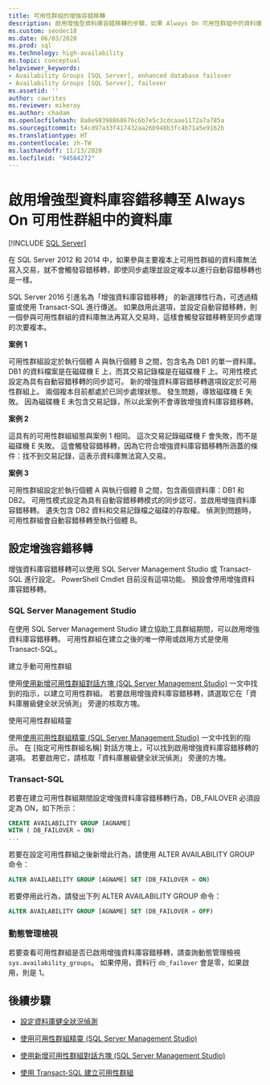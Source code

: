 ```yaml
---
title: 可用性群組的增強容錯移轉
description: 啟用增強型資料庫容錯移轉的步驟，如果 Always On 可用性群組中的資料庫無法再寫入交易，則這會觸發容錯移轉。
ms.custom: seodec18
ms.date: 06/03/2020
ms.prod: sql
ms.technology: high-availability
ms.topic: conceptual
helpviewer_keywords:
- Availability Groups [SQL Server], enhanced database failover
- Availability Groups [SQL Server], failover
ms.assetid: ''
author: cawrites
ms.reviewer: mikeray
ms.author: chadam
ms.openlocfilehash: 8a0e98398868676c6b7e5c3cdcaae1172a7a785a
ms.sourcegitcommit: 54cd97a33f417432aa26b948b3fc4b71a5e9162b
ms.translationtype: HT
ms.contentlocale: zh-TW
ms.lasthandoff: 11/13/2020
ms.locfileid: "94584272"
---
```

# <a name="enable-enhanced-database-failover-to-a-database-in-an-always-on-availability-group"></a>啟用增強型資料庫容錯移轉至 Always On 可用性群組中的資料庫
[!INCLUDE [SQL Server](../../../includes/applies-to-version/sqlserver.md)]

在 SQL Server 2012 和 2014 中，如果參與主要複本上可用性群組的資料庫無法寫入交易，就不會觸發容錯移轉，即使同步處理並設定複本以進行自動容錯移轉也是一樣。

SQL Server 2016 引進名為「增強資料庫容錯移轉」  的新選擇性行為，可透過精靈或使用 Transact-SQL 進行傳送。 如果啟用此選項，並設定自動容錯移轉，則一個參與可用性群組的資料庫無法再寫入交易時，這樣會觸發容錯移轉至同步處理的次要複本。

**案例 1**

可用性群組設定於執行個體 A 與執行個體 B 之間，包含名為 DB1 的單一資料庫。 DB1 的資料檔案是在磁碟機 E 上，而其交易記錄檔是在磁碟機 F 上。可用性模式設定為具有自動容錯移轉的同步認可。 新的增強資料庫容錯移轉選項設定於可用性群組上。 兩個複本目前都處於已同步處理狀態。 發生問題，導致磁碟機 E 失敗。 因為磁碟機 E 未包含交易記錄，所以此案例不會導致增強資料庫容錯移轉。  

**案例 2**

這具有的可用性群組組態與案例 1 相同。 這次交易記錄磁碟機 F 會失敗，而不是磁碟機 E 失敗。 這會觸發容錯移轉，因為它符合增強資料庫容錯移轉所涵蓋的條件：找不到交易記錄，這表示資料庫無法寫入交易。

**案例 3**

可用性群組設定於執行個體 A 與執行個體 B 之間，包含兩個資料庫：DB1 和 DB2。 可用性模式設定為具有自動容錯移轉模式的同步認可，並啟用增強資料庫容錯移轉。 遺失包含 DB2 資料和交易記錄檔之磁碟的存取權。 偵測到問題時，可用性群組會自動容錯移轉至執行個體 B。

## <a name="configure-enhanced-failover"></a>設定增強容錯移轉

增強資料庫容錯移轉可以使用 SQL Server Management Studio 或 Transact-SQL 進行設定。 PowerShell Cmdlet 目前沒有這項功能。 預設會停用增強資料庫容錯移轉。

### <a name="sql-server-management-studio"></a>SQL Server Management Studio

在使用 SQL Server Management Studio 建立協助工具群組期間，可以啟用增強資料庫容錯移轉。 可用性群組在建立之後的唯一停用或啟用方式是使用 Transact-SQL。

建立手動可用性群組 

使用[使用新增可用性群組對話方塊 (SQL Server Management Studio)](use-the-new-availability-group-dialog-box-sql-server-management-studio.md) 一文中找到的指示，以建立可用性群組。 若要啟用增強資料庫容錯移轉，請選取它在「資料庫層級健全狀況偵測」  旁邊的核取方塊。

使用可用性群組精靈 

使用[使用可用性群組精靈 (SQL Server Management Studio)](use-the-availability-group-wizard-sql-server-management-studio.md) 一文中找到的指示。 在 [指定可用性群組名稱] 對話方塊上，可以找到啟用增強資料庫容錯移轉的選項。 若要啟用它，請核取「資料庫層級健全狀況偵測」  旁邊的方塊。

### <a name="transact-sql"></a>Transact-SQL

若要在建立可用性群組期間設定增強資料庫容錯移轉行為，DB_FAILOVER 必須設定為 ON，如下所示：

```SQL
CREATE AVAILABILITY GROUP [AGNAME]
WITH ( DB_FAILOVER = ON)
...
```
若要在設定可用性群組之後新增此行為，請使用 ALTER AVAILABILITY GROUP 命令：
```SQL
ALTER AVAILABILITY GROUP [AGNAME] SET (DB_FAILOVER = ON)
```
若要停用此行為，請發出下列 ALTER AVAILABILITY GROUP 命令：
```SQL
ALTER AVAILABILITY GROUP [AGNAME] SET (DB_FAILOVER = OFF)
```
### <a name="dynamic-management-view"></a>動態管理檢視
若要查看可用性群組是否已啟用增強資料庫容錯移轉，請查詢動態管理檢視 `sys.availability_groups`。 如果停用，資料行 `db_failover` 會是零，如果啟用，則是 1。 

## <a name="next-steps"></a>後續步驟 

- [設定資料庫健全狀況偵測](sql-server-always-on-database-health-detection-failover-option.md)

- [使用可用性群組精靈 (SQL Server Management Studio)](use-the-availability-group-wizard-sql-server-management-studio.md)

- [使用新增可用性群組對話方塊 (SQL Server Management Studio)](use-the-new-availability-group-dialog-box-sql-server-management-studio.md)
 
- [使用 Transact-SQL 建立可用性群組](create-an-availability-group-transact-sql.md)

